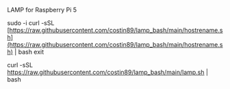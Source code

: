 LAMP for Raspberry Pi 5

sudo -i 
curl -sSL [https://raw.githubusercontent.com/costin89/lamp_bash/main/hostrename.sh](https://raw.githubusercontent.com/costin89/lamp_bash/main/hostrename.sh) | bash
exit

curl -sSL https://raw.githubusercontent.com/costin89/lamp_bash/main/lamp.sh | bash
